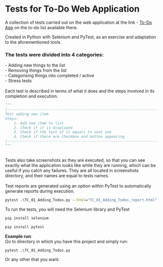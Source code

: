 # Tests for To-Do Web Application

A collection of tests carried out on the web application at the link - [To-Do App](https://todomvc.com/examples/vue/) on the to-do list available there.

Created in Python with Selenium and PyTest, as an exercise and adaptation to the aforementioned tools.

<h3>The tests were divided into 4 categories:</h3>
- Adding new things to the list<br>
- Removing things from the list<br>
- Categorising things into completed / active<br>
- Stress tests<br>
<br>
Each test is described in terms of what it does and the steps involved in its completion and execution.
<br>

```python
"""
|-------------------------------------------------------------------------------------------------|
Test adding new item
Steps:
    1. Add new item to list
    2. Check if it is displayed
    3. Check if the text of it equals to sent one
    4. Check if there are checkbox and button appearing 
|-------------------------------------------------------------------------------------------------|
"""
```
<br>
Tests also take screenshots as they are executed, so that you can see exactly what the application looks like while they are running, which can be useful if you catch any failures.
They are all located in screenshots directory, and their names are equal to tests names.<br>
<br>
Test reports are generated using an option within PyTest to automatically generate reports during execution.

``` cmd
pytest .\TC_01_Adding_Todos.py --html="TC_01_Adding_Todos_report.html"
```
To run the tests, you will need the Selenium library and PyTest

```cmd
pip install selenium
```
```cmd
pip install pytest
```

<b>Example run</b>:<br>
Go to directory in which you have this project and simply run:
```cmd
pytest .\TC_01_Adding_Todos.py
```
Or any other that you want.
